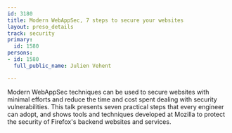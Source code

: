 ```yaml
---
id: 3180
title: Modern WebAppSec, 7 steps to secure your websites
layout: preso_details
track: security
primary:
  id: 1580
persons:
- id: 1580
  full_public_name: Julien Vehent

---
```

Modern WebAppSec techniques can be used to secure websites with minimal efforts and reduce the time and cost spent dealing with security vulnerabilities. This talk presents seven practical steps that every engineer can adopt, and shows tools and techniques developed at Mozilla to protect the security of Firefox's backend websites and services.